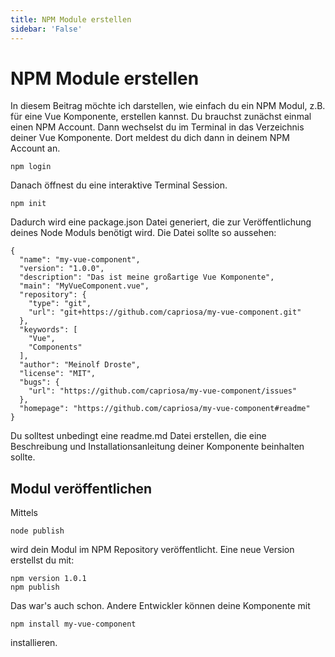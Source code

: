 ```yaml
---
title: NPM Module erstellen
sidebar: 'False'
---
```

# NPM Module erstellen

In diesem Beitrag möchte ich darstellen, wie einfach du ein NPM Modul, z.B. für eine Vue Komponente, erstellen kannst. Du brauchst zunächst einmal einen NPM Account. Dann wechselst du im Terminal in das Verzeichnis deiner Vue Komponente. Dort meldest du dich dann in deinem NPM Account an.

```
npm login
```

Danach öffnest du eine interaktive Terminal Session.

```
npm init
```

Dadurch wird eine package.json Datei generiert, die zur Veröffentlichung deines Node Moduls benötigt wird. Die Datei sollte so aussehen:

```
{
  "name": "my-vue-component",
  "version": "1.0.0",
  "description": "Das ist meine großartige Vue Komponente",
  "main": "MyVueComponent.vue",
  "repository": {
    "type": "git",
    "url": "git+https://github.com/capriosa/my-vue-component.git"
  },
  "keywords": [
    "Vue",
    "Components"
  ],
  "author": "Meinolf Droste",
  "license": "MIT",
  "bugs": {
    "url": "https://github.com/capriosa/my-vue-component/issues"
  },
  "homepage": "https://github.com/capriosa/my-vue-component#readme"
}
```

Du solltest unbedingt eine readme.md Datei erstellen, die eine Beschreibung und Installationsanleitung deiner Komponente beinhalten sollte.

## Modul veröffentlichen

Mittels

```
node publish
```

wird dein Modul im NPM Repository veröffentlicht. 
Eine neue Version erstellst du mit:

```
npm version 1.0.1
npm publish
```

Das war's auch schon. Andere Entwickler können deine Komponente mit

```
npm install my-vue-component
```

installieren.

<ShareTwitter url="https://www.vuepress.de/docs/npm-module-erstellen.html" sharetext="Hier wird beschrieben, wie ein Node Modul erstellt wird." />
